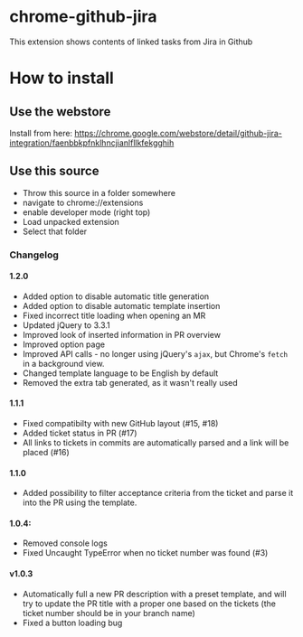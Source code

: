 # chrome-github-jira
This extension shows contents of linked tasks from Jira in Github

# How to install

## Use the webstore

Install from here: https://chrome.google.com/webstore/detail/github-jira-integration/faenbbkpfnklhncjianlfllkfekgghih

## Use this source

- Throw this source in a folder somewhere
- navigate to chrome://extensions
- enable developer mode (right top)
- Load unpacked extension
- Select that folder


### Changelog

#### 1.2.0
- Added option to disable automatic title generation
- Added option to disable automatic template insertion
- Fixed incorrect title loading when opening an MR
- Updated jQuery to 3.3.1
- Improved look of inserted information in PR overview
- Improved option page
- Improved API calls - no longer using jQuery's `ajax`, but Chrome's `fetch` in a background view.
- Changed template language to be English by default
- Removed the extra tab generated, as it wasn't really used

#### 1.1.1
- Fixed compatibilty with new GitHub layout (#15, #18)
- Added ticket status in PR (#17)
- All links to tickets in commits are automatically parsed and a link will be placed (#16)

#### 1.1.0
- Added possibility to filter acceptance criteria from the ticket and parse it into the PR using the template.

#### 1.0.4:
- Removed console logs
- Fixed Uncaught TypeError when no ticket number was found (#3)

#### v1.0.3
- Automatically full a new PR description with a preset template, and will try to update the PR title with a proper one based on the tickets (the ticket number should be in your branch name)
- Fixed a button loading bug